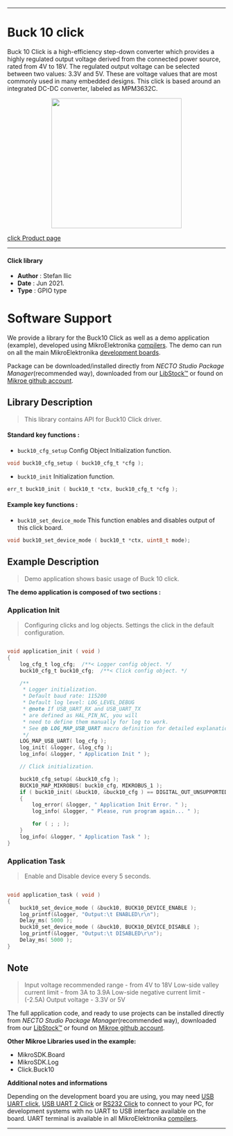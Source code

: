 
---
# Buck 10 click

Buck 10 Click is a high-efficiency step-down converter which provides a highly regulated output voltage derived from the connected power source, rated from 4V to 18V. The regulated output voltage can be selected between two values: 3.3V and 5V. These are voltage values ​​that are most commonly used in many embedded designs. This click is based around an integrated DC-DC converter, labeled as MPM3632C.

<p align="center">
  <img src="https://download.mikroe.com/images/click_for_ide/buck10_click.png" height=300px>
</p>

[click Product page](https://www.mikroe.com/buck-10-click)

---


#### Click library

- **Author**        : Stefan Ilic
- **Date**          : Jun 2021.
- **Type**          : GPIO type


# Software Support

We provide a library for the Buck10 Click
as well as a demo application (example), developed using MikroElektronika
[compilers](https://www.mikroe.com/necto-studio).
The demo can run on all the main MikroElektronika [development boards](https://www.mikroe.com/development-boards).

Package can be downloaded/installed directly from *NECTO Studio Package Manager*(recommended way), downloaded from our [LibStock&trade;](https://libstock.mikroe.com) or found on [Mikroe github account](https://github.com/MikroElektronika/mikrosdk_click_v2/tree/master/clicks).

## Library Description

> This library contains API for Buck10 Click driver.

#### Standard key functions :

- `buck10_cfg_setup` Config Object Initialization function.
```c
void buck10_cfg_setup ( buck10_cfg_t *cfg );
```

- `buck10_init` Initialization function.
```c
err_t buck10_init ( buck10_t *ctx, buck10_cfg_t *cfg );
```

#### Example key functions :

- `buck10_set_device_mode` This function enables and disables output of this click board.
```c
void buck10_set_device_mode ( buck10_t *ctx, uint8_t mode);
```

## Example Description

> Demo application shows basic usage of Buck 10 click.

**The demo application is composed of two sections :**

### Application Init

> Configuring clicks and log objects. Settings the click in the default configuration.

```c

void application_init ( void ) 
{
    log_cfg_t log_cfg;  /**< Logger config object. */
    buck10_cfg_t buck10_cfg;  /**< Click config object. */

    /** 
     * Logger initialization.
     * Default baud rate: 115200
     * Default log level: LOG_LEVEL_DEBUG
     * @note If USB_UART_RX and USB_UART_TX 
     * are defined as HAL_PIN_NC, you will 
     * need to define them manually for log to work. 
     * See @b LOG_MAP_USB_UART macro definition for detailed explanation.
     */
    LOG_MAP_USB_UART( log_cfg );
    log_init( &logger, &log_cfg );
    log_info( &logger, " Application Init " );

    // Click initialization.

    buck10_cfg_setup( &buck10_cfg );
    BUCK10_MAP_MIKROBUS( buck10_cfg, MIKROBUS_1 );
    if ( buck10_init( &buck10, &buck10_cfg ) == DIGITAL_OUT_UNSUPPORTED_PIN ) 
    {
        log_error( &logger, " Application Init Error. " );
        log_info( &logger, " Please, run program again... " );

        for ( ; ; );
    }
    log_info( &logger, " Application Task " );
}

```

### Application Task

> Enable and Disable device every 5 seconds.

```c

void application_task ( void ) 
{
    buck10_set_device_mode ( &buck10, BUCK10_DEVICE_ENABLE );
    log_printf(&logger, "Output:\t ENABLED\r\n");
    Delay_ms( 5000 );
    buck10_set_device_mode ( &buck10, BUCK10_DEVICE_DISABLE );
    log_printf(&logger, "Output:\t DISABLED\r\n");
    Delay_ms( 5000 );
}

```

## Note

> Input voltage recommended range - from 4V to 18V Low-side valley current limit - from 3A to 3.9A Low-side negative current limit - (-2.5A) Output voltage - 3.3V or 5V

The full application code, and ready to use projects can be installed directly from *NECTO Studio Package Manager*(recommended way), downloaded from our [LibStock&trade;](https://libstock.mikroe.com) or found on [Mikroe github account](https://github.com/MikroElektronika/mikrosdk_click_v2/tree/master/clicks).

**Other Mikroe Libraries used in the example:**

- MikroSDK.Board
- MikroSDK.Log
- Click.Buck10

**Additional notes and informations**

Depending on the development board you are using, you may need
[USB UART click](https://www.mikroe.com/usb-uart-click),
[USB UART 2 Click](https://www.mikroe.com/usb-uart-2-click) or
[RS232 Click](https://www.mikroe.com/rs232-click) to connect to your PC, for
development systems with no UART to USB interface available on the board. UART
terminal is available in all MikroElektronika
[compilers](https://shop.mikroe.com/compilers).

---
